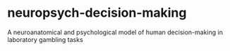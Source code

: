 neuropsych-decision-making
==========================

A neuroanatomical and psychological model of human decision-making in laboratory gambling tasks
